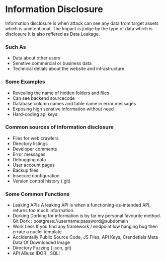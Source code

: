 # Information Disclosure
Information disclosure is when attack can see any data from target assets
which is unintentional. The Impact is judge by the type of data which is disclosure
It is also reffered as Data Leakage.

### Such As 
- Data about other users
- Senstive commercial or business data
- Technical detials about the website and infrastructure

### Some Examples
- Revealing the name of hidden folders and files
- Can see backend sourcecode
- Database column names and table name in error messages
- Exposing high senstive information without need
- Hard-coding api keys

### Common sources of information disclosure

- Files for web crawlers
- Directory listings
- Developer comments 
- Error messages 
- Debugging data 
- User account pages 
- Backup files 
- Insecure configuration 
- Version control history (.git)

### Some Common Functions
- Leaking APIs
A leaking API is when a functioning-as-intended API, returns too much information.
- Dorking
Dorking for information is by far my personal favourite method.
Git Dork : postgress://username:password@subdomain
- Work Less
If you find any framework / endpoint low hanging bug then crrate a nuclei template
- Accidentally Public
Source Code, JS Files, API Keys, Crendetials
Meta Data Of Downloaded Image
- Directory Fuzzing (.json,.git)
- API ABuse
IDOR , SQLi

